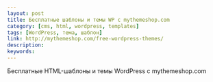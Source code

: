 ```yaml
---
layout: post
title: Бесплатные шаблоны и темы WP c mythemeshop.com
category: [cms, html, wordpress, templates]
tags: [WordPress, тема, шаблон]
link: http://mythemeshop.com/free-wordpress-themes/
description:
keywords:
---
```


<p>Бесплатные HTML-шаблоны и темы WordPress c mythemeshop.com</p>
